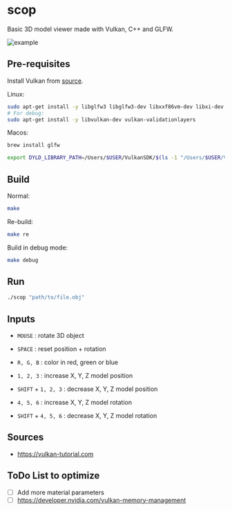 # scop

Basic 3D model viewer made with Vulkan, C++ and GLFW.

![example](https://media.discordapp.net/attachments/859094290667143168/1197530824971669514/VirtualBox_ubuntu_18_01_2024_14_19_04.png?ex=65bb9a7d&is=65a9257d&hm=62842d5a7221fa80a88fde016bf39588d2557c06a2fdd7fa1336ee9acad8fcdc&=&format=webp)

## Pre-requisites

Install Vulkan from [source](https://vulkan.lunarg.com/).

Linux:

```bash
sudo apt-get install -y libglfw3 libglfw3-dev libxxf86vm-dev libxi-dev
# For debug:
sudo apt-get install -y libvulkan-dev vulkan-validationlayers
```

Macos:

```bash
brew install glfw

export DYLD_LIBRARY_PATH=/Users/$USER/VulkanSDK/$(ls -1 "/Users/$USER/VulkanSDK" | sort -V | tail -n 1)/macOS/lib/:$DYLD_LIBRARY_PATH
```

## Build

Normal:

```bash
make
```

Re-build:

```bash
make re
```

Build in debug mode:

```bash
make debug
```

## Run

```bash
./scop "path/to/file.obj"
```

## Inputs

- `MOUSE` : rotate 3D object

- `SPACE` : reset position + rotation

- `R, G, B` : color in red, green or blue

- `1, 2, 3` : increase X, Y, Z model position

- `SHIFT` + `1, 2, 3` : decrease X, Y, Z model position

- `4, 5, 6` : increase X, Y, Z model rotation

- `SHIFT` + `4, 5, 6` : decrease X, Y, Z model rotation

## Sources

- https://vulkan-tutorial.com

## ToDo List to optimize

- [ ] Add more material parameters
- [ ] https://developer.nvidia.com/vulkan-memory-management
